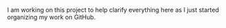 I am working on this project to help clarify everything here as I just started organizing my work on GitHub. 
